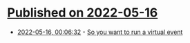 # [Published on 2022-05-16](index.md)

* [2022-05-16, 00:06:32](https://news.ycombinator.com/item?id=31392447) - [So you want to run a virtual event](https://blog.lazerwalker.com/2022/05/10/virtual-events.html)
